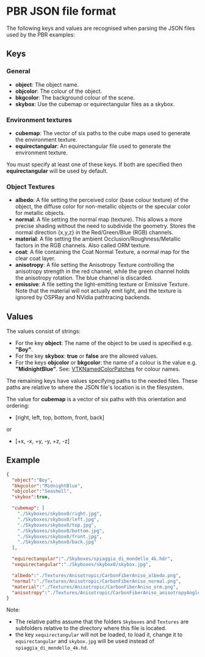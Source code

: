 # PBR JSON file format

The following keys and values are recognised when parsing the JSON files used by the PBR examples:

## Keys

### General

- **object**: The object name.
- **objcolor**: The colour of the object.
- **bkgcolor**: The background colour of the scene.
- **skybox**: Use the cubemap or equirectangular files as a skybox.

### Environment textures

- **cubemap**: The vector of six paths to the cube maps used to generate the environment texture.
- **equirectangular**: An equirectangular file used to generate the environment texture.

You must specify at least one of these keys. If both are specified then **equirectangular** will be used by default.

### Object Textures

- **albedo**: A file setting the perceived color (base colour texture) of the object, the diffuse color for non-metallic objects or the specular color for metallic objects.
- **normal**: A file setting the normal map (texture). This allows a more precise shading without the need to subdivide the geometry. Stores the normal direction {x,y,z} in the Red/Green/Blue (RGB) channels.
- **material**: A file setting the ambient Occlusion/Roughness/Metallic factors in the RGB channels. Also called ORM texture.
- **coat**: A file containing the Coat Normal Texture, a normal map for the clear coat layer.
- **anisotropy**: A file setting the Anisotropy Texture controlling the anisotropy strength in the red channel, while the green channel holds the anisotropy rotation. The blue channel is discarded.
- **emissive**: A file setting the light-emitting texture or Emissive Texture. Note that the material will not actually emit light, and the texture is ignored by OSPRay and NVidia pathtracing backends.

## Values

The values consist of strings:

- For the key **object**: The name of the object to be used is specified e.g. **"Boy"**.
- For the key **skybox**: **true** or **false** are the allowed values.
- For the keys **objcolor** or **bkgcolor**: the name of a colour is the value e.g. **"MidnightBlue"**. See: [VTKNamedColorPatches](https://htmlpreview.github.io/?https://github.com/Kitware/vtk-examples/blob/gh-pages/VTKNamedColorPatches.html) for colour names.

The remaining keys have values specifying paths to the needed files. These paths are relative to where the JSON file's location is in the filesystem.

The value for **cubemap** is a vector of six paths with this orientation and ordering:

- [right, left, top, bottom, front, back]

or

- [+x, -x, +y, -y, +z, -z]

## Example

``` json
{
  "object":"Boy",
  "bkgcolor":"MidnightBlue",
  "objcolor":"Seashell",
  "skybox":true,

  "cubemap": [
    "./Skyboxes/skybox0/right.jpg",
    "./Skyboxes/skybox0/left.jpg",
    "./Skyboxes/skybox0/top.jpg",
    "./Skyboxes/skybox0/bottom.jpg",
    "./Skyboxes/skybox0/front.jpg",
    "./Skyboxes/skybox0/back.jpg"
  ],

  "equirectangular":"./Skyboxes/spiaggia_di_mondello_4k.hdr",
  "xequirectangular":"./Skyboxes/skybox0/skybox.jpg",

  "albedo":"./Textures/Anisotropic/CarbonFiberAniso_albedo.png",
  "normal":"./Textures/Anisotropic/CarbonFiberAniso_normal.png",
  "material":"./Textures/Anisotropic/CarbonFiberAniso_orm.png",
  "anisotropy":"./Textures/Anisotropic/CarbonFiberAniso_anisotropyAngle.png"
}

```

 Note:

- The relative paths assume that the folders `Skyboxes` and `Textures` are subfolders relative to the directory where this file is located.
- the key `xequirectangular` will not be loaded, to load it, change it to `equirectangular` and `skybox.jpg` will be used instead of `spiaggia_di_mondello_4k.hd`.
